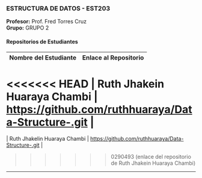 
### ESTRUCTURA DE DATOS - EST203
**Profesor:** Prof. Fred Torres Cruz  
**Grupo:** GRUPO 2

#### Repositorios de Estudiantes
| Nombre del Estudiante | Enlace al Repositorio |
|--------------|-----------------|
<<<<<<< HEAD
| Ruth Jhakein Huaraya Chambi | https://github.com/ruthhuaraya/Data-Structure-.git |
=======
| Ruth Jhakelin Huaraya Chambi | https://github.com/ruthhuaraya/Data-Structure-.git |
>>>>>>> 0290493 (enlace del repositorio de Ruth Jhakein Huaraya Chambi)

---
